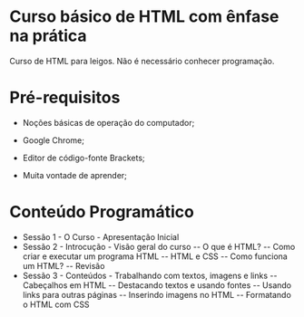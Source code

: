 # Curso básico de HTML com ênfase na prática
Curso de HTML para leigos. Não é necessário conhecer programação.

# Pré-requisitos

- Noções básicas de operação do computador;

- Google Chrome;

- Editor de código-fonte Brackets;

- Muita vontade de aprender;

# Conteúdo Programático

- Sessão 1 - O Curso - Apresentação Inicial
- Sessão 2 - Introcução - Visão geral do curso
-- O que é HTML?
-- Como criar e executar um programa HTML
-- HTML e CSS
-- Como funciona um HTML?
-- Revisão
- Sessão 3 - Conteúdos - Trabalhando com textos, imagens e links
-- Cabeçalhos em HTML
-- Destacando textos e usando fontes
-- Usando links para outras páginas
-- Inserindo imagens no HTML
-- Formatando o HTML com CSS
